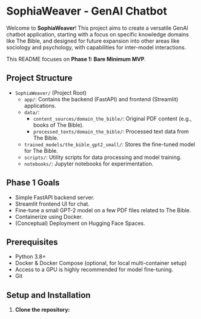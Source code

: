 # SophiaWeaver - GenAI Chatbot

Welcome to **SophiaWeaver**! This project aims to create a versatile GenAI chatbot application, starting with a focus on specific knowledge domains like The Bible, and designed for future expansion into other areas like sociology and psychology, with capabilities for inter-model interactions.

This README focuses on **Phase 1: Bare Minimum MVP**.

## Project Structure

-   `SophiaWeaver/` (Project Root)
    -   `app/`: Contains the backend (FastAPI) and frontend (Streamlit) applications.
    -   `data/`:
        -   `content_sources/domain_the_bible/`: Original PDF content (e.g., books of The Bible).
        -   `processed_texts/domain_the_bible/`: Processed text data from The Bible.
    -   `trained_models/the_bible_gpt2_small/`: Stores the fine-tuned model for The Bible.
    -   `scripts/`: Utility scripts for data processing and model training.
    -   `notebooks/`: Jupyter notebooks for experimentation.

## Phase 1 Goals

-   Simple FastAPI backend server.
-   Streamlit frontend UI for chat.
-   Fine-tune a small GPT-2 model on a few PDF files related to The Bible.
-   Containerize using Docker.
-   (Conceptual) Deployment on Hugging Face Spaces.

## Prerequisites

-   Python 3.8+
-   Docker & Docker Compose (optional, for local multi-container setup)
-   Access to a GPU is highly recommended for model fine-tuning.
-   Git

## Setup and Installation

1.  **Clone the repository:**
    